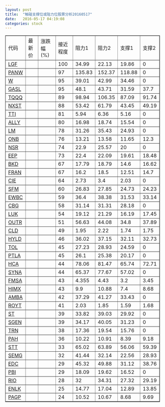 ```yaml
---
layout: post
title:  "触碰支撑位或阻力位股票分析20160517"
date:   2016-05-17 04:19:08
categories: stock
---
```

<script type="text/javascript">
var stockList = []
stockList.push('gb_lgf');
stockList.push('gb_panw');
stockList.push('gb_w');
stockList.push('gb_gasl');
stockList.push('gb_tqqq');
stockList.push('gb_nxst');
stockList.push('gb_tti');
stockList.push('gb_ally');
stockList.push('gb_lm');
stockList.push('gb_onb');
stockList.push('gb_nsr');
stockList.push('gb_eep');
stockList.push('gb_bkd');
stockList.push('gb_fran');
stockList.push('gb_cie');
stockList.push('gb_sfm');
stockList.push('gb_ewbc');
stockList.push('gb_cbg');
stockList.push('gb_luk');
stockList.push('gb_outr');
stockList.push('gb_cld');
stockList.push('gb_hyld');
stockList.push('gb_tol');
stockList.push('gb_ptla');
stockList.push('gb_hca');
stockList.push('gb_syna');
stockList.push('gb_fmsa');
stockList.push('gb_himx');
stockList.push('gb_amba');
stockList.push('gb_royt');
stockList.push('gb_st');
stockList.push('gb_sgen');
stockList.push('gb_trn');
stockList.push('gb_pah');
stockList.push('gb_stt');
stockList.push('gb_semg');
stockList.push('gb_edc');
stockList.push('gb_pbi');
stockList.push('gb_rio');
stockList.push('gb_enlk');
stockList.push('gb_pagp');
</script>
<table border="1">
 <tr>
 <td>代码</td>
 <td>最新价</td>
 <td>涨跌幅(%)</td>
 <td>接近程度</td>
 <td>阻力1</td>
 <td>阻力2</td>
 <td>支撑1</td>
 <td>支撑2</td>
</tr>
  <tr id="lgf" class="green">
  <td><a href="http://stock.finance.sina.com.cn/usstock/quotes/LGF.html" target="_blank">LGF</a></td><td></td><td></td><td>100</td><td>34.99</td><td>22.13</td><td>19.86</td><td>0</td></tr>
  <tr id="panw" class="red">
  <td><a href="http://stock.finance.sina.com.cn/usstock/quotes/PANW.html" target="_blank">PANW</a></td><td></td><td></td><td>97</td><td>135.83</td><td>152.37</td><td>118.88</td><td>0</td></tr>
  <tr id="w" class="red">
  <td><a href="http://stock.finance.sina.com.cn/usstock/quotes/W.html" target="_blank">W</a></td><td></td><td></td><td>95</td><td>39.01</td><td>42.99</td><td>34.46</td><td>0</td></tr>
  <tr id="gasl" class="green">
  <td><a href="http://stock.finance.sina.com.cn/usstock/quotes/GASL.html" target="_blank">GASL</a></td><td></td><td></td><td>95</td><td>48.1</td><td>43.71</td><td>31.59</td><td>37.7</td></tr>
  <tr id="tqqq" class="green">
  <td><a href="http://stock.finance.sina.com.cn/usstock/quotes/TQQQ.html" target="_blank">TQQQ</a></td><td></td><td></td><td>89</td><td>98.94</td><td>106.35</td><td>87.09</td><td>91.74</td></tr>
  <tr id="nxst" class="green">
  <td><a href="http://stock.finance.sina.com.cn/usstock/quotes/NXST.html" target="_blank">NXST</a></td><td></td><td></td><td>88</td><td>53.42</td><td>61.79</td><td>43.45</td><td>49.19</td></tr>
  <tr id="tti" class="green">
  <td><a href="http://stock.finance.sina.com.cn/usstock/quotes/TTI.html" target="_blank">TTI</a></td><td></td><td></td><td>81</td><td>5.94</td><td>6.36</td><td>5.16</td><td>0</td></tr>
  <tr id="ally" class="red">
  <td><a href="http://stock.finance.sina.com.cn/usstock/quotes/ALLY.html" target="_blank">ALLY</a></td><td></td><td></td><td>80</td><td>16.98</td><td>18.74</td><td>15.54</td><td>0</td></tr>
  <tr id="lm" class="red">
  <td><a href="http://stock.finance.sina.com.cn/usstock/quotes/LM.html" target="_blank">LM</a></td><td></td><td></td><td>78</td><td>31.26</td><td>35.43</td><td>24.93</td><td>0</td></tr>
  <tr id="onb" class="green">
  <td><a href="http://stock.finance.sina.com.cn/usstock/quotes/ONB.html" target="_blank">ONB</a></td><td></td><td></td><td>76</td><td>13.21</td><td>13.58</td><td>11.65</td><td>12.3</td></tr>
  <tr id="nsr" class="red">
  <td><a href="http://stock.finance.sina.com.cn/usstock/quotes/NSR.html" target="_blank">NSR</a></td><td></td><td></td><td>74</td><td>22.9</td><td>25.57</td><td>20</td><td>0</td></tr>
  <tr id="eep" class="red">
  <td><a href="http://stock.finance.sina.com.cn/usstock/quotes/EEP.html" target="_blank">EEP</a></td><td></td><td></td><td>73</td><td>22.4</td><td>22.09</td><td>19.61</td><td>18.48</td></tr>
  <tr id="bkd" class="red">
  <td><a href="http://stock.finance.sina.com.cn/usstock/quotes/BKD.html" target="_blank">BKD</a></td><td></td><td></td><td>67</td><td>17.79</td><td>18.79</td><td>14.6</td><td>16.62</td></tr>
  <tr id="fran" class="green">
  <td><a href="http://stock.finance.sina.com.cn/usstock/quotes/FRAN.html" target="_blank">FRAN</a></td><td></td><td></td><td>67</td><td>16.2</td><td>18.5</td><td>12.51</td><td>14.7</td></tr>
  <tr id="cie" class="red">
  <td><a href="http://stock.finance.sina.com.cn/usstock/quotes/CIE.html" target="_blank">CIE</a></td><td></td><td></td><td>64</td><td>2.73</td><td>3.4</td><td>2.03</td><td>0</td></tr>
  <tr id="sfm" class="green">
  <td><a href="http://stock.finance.sina.com.cn/usstock/quotes/SFM.html" target="_blank">SFM</a></td><td></td><td></td><td>60</td><td>26.83</td><td>27.85</td><td>24.73</td><td>24.23</td></tr>
  <tr id="ewbc" class="red">
  <td><a href="http://stock.finance.sina.com.cn/usstock/quotes/EWBC.html" target="_blank">EWBC</a></td><td></td><td></td><td>59</td><td>36.4</td><td>38.38</td><td>31.53</td><td>33.14</td></tr>
  <tr id="cbg" class="green">
  <td><a href="http://stock.finance.sina.com.cn/usstock/quotes/CBG.html" target="_blank">CBG</a></td><td></td><td></td><td>58</td><td>31.14</td><td>31.31</td><td>28.18</td><td>0</td></tr>
  <tr id="luk" class="green">
  <td><a href="http://stock.finance.sina.com.cn/usstock/quotes/LUK.html" target="_blank">LUK</a></td><td></td><td></td><td>54</td><td>19.12</td><td>21.29</td><td>16.19</td><td>17.45</td></tr>
  <tr id="outr" class="green">
  <td><a href="http://stock.finance.sina.com.cn/usstock/quotes/OUTR.html" target="_blank">OUTR</a></td><td></td><td></td><td>51</td><td>56.63</td><td>44.08</td><td>34.8</td><td>37.89</td></tr>
  <tr id="cld" class="red">
  <td><a href="http://stock.finance.sina.com.cn/usstock/quotes/CLD.html" target="_blank">CLD</a></td><td></td><td></td><td>49</td><td>1.95</td><td>2.22</td><td>1.74</td><td>1.75</td></tr>
  <tr id="hyld" class="green">
  <td><a href="http://stock.finance.sina.com.cn/usstock/quotes/HYLD.html" target="_blank">HYLD</a></td><td></td><td></td><td>46</td><td>36.02</td><td>37.15</td><td>32.11</td><td>32.73</td></tr>
  <tr id="tol" class="red">
  <td><a href="http://stock.finance.sina.com.cn/usstock/quotes/TOL.html" target="_blank">TOL</a></td><td></td><td></td><td>45</td><td>27.23</td><td>28.93</td><td>24.59</td><td>0</td></tr>
  <tr id="ptla" class="red">
  <td><a href="http://stock.finance.sina.com.cn/usstock/quotes/PTLA.html" target="_blank">PTLA</a></td><td></td><td></td><td>45</td><td>26.1</td><td>25.38</td><td>20.17</td><td>0</td></tr>
  <tr id="hca" class="red">
  <td><a href="http://stock.finance.sina.com.cn/usstock/quotes/HCA.html" target="_blank">HCA</a></td><td></td><td></td><td>44</td><td>78.06</td><td>81.47</td><td>65.74</td><td>72.71</td></tr>
  <tr id="syna" class="red">
  <td><a href="http://stock.finance.sina.com.cn/usstock/quotes/SYNA.html" target="_blank">SYNA</a></td><td></td><td></td><td>44</td><td>65.37</td><td>77.67</td><td>57.02</td><td>0</td></tr>
  <tr id="fmsa" class="red">
  <td><a href="http://stock.finance.sina.com.cn/usstock/quotes/FMSA.html" target="_blank">FMSA</a></td><td></td><td></td><td>43</td><td>4.355</td><td>4.43</td><td>3.2</td><td>3.45</td></tr>
  <tr id="himx" class="green">
  <td><a href="http://stock.finance.sina.com.cn/usstock/quotes/HIMX.html" target="_blank">HIMX</a></td><td></td><td></td><td>43</td><td>9.9</td><td>10.88</td><td>7.4</td><td>8.68</td></tr>
  <tr id="amba" class="red">
  <td><a href="http://stock.finance.sina.com.cn/usstock/quotes/AMBA.html" target="_blank">AMBA</a></td><td></td><td></td><td>42</td><td>37.29</td><td>41.27</td><td>33.43</td><td>0</td></tr>
  <tr id="royt" class="green">
  <td><a href="http://stock.finance.sina.com.cn/usstock/quotes/ROYT.html" target="_blank">ROYT</a></td><td></td><td></td><td>41</td><td>2.03</td><td>1.85</td><td>1.59</td><td>1.68</td></tr>
  <tr id="st" class="red">
  <td><a href="http://stock.finance.sina.com.cn/usstock/quotes/ST.html" target="_blank">ST</a></td><td></td><td></td><td>39</td><td>33.82</td><td>39.03</td><td>29.92</td><td>0</td></tr>
  <tr id="sgen" class="green">
  <td><a href="http://stock.finance.sina.com.cn/usstock/quotes/SGEN.html" target="_blank">SGEN</a></td><td></td><td></td><td>39</td><td>34.17</td><td>40.05</td><td>31.23</td><td>0</td></tr>
  <tr id="trn" class="red">
  <td><a href="http://stock.finance.sina.com.cn/usstock/quotes/TRN.html" target="_blank">TRN</a></td><td></td><td></td><td>38</td><td>17.36</td><td>19.54</td><td>15.76</td><td>0</td></tr>
  <tr id="pah" class="green">
  <td><a href="http://stock.finance.sina.com.cn/usstock/quotes/PAH.html" target="_blank">PAH</a></td><td></td><td></td><td>36</td><td>10.22</td><td>10.91</td><td>8.39</td><td>9.18</td></tr>
  <tr id="stt" class="green">
  <td><a href="http://stock.finance.sina.com.cn/usstock/quotes/STT.html" target="_blank">STT</a></td><td></td><td></td><td>33</td><td>65.02</td><td>63.89</td><td>56.06</td><td>59.39</td></tr>
  <tr id="semg" class="green">
  <td><a href="http://stock.finance.sina.com.cn/usstock/quotes/SEMG.html" target="_blank">SEMG</a></td><td></td><td></td><td>32</td><td>41.44</td><td>32.14</td><td>22.56</td><td>28.93</td></tr>
  <tr id="edc" class="red">
  <td><a href="http://stock.finance.sina.com.cn/usstock/quotes/EDC.html" target="_blank">EDC</a></td><td></td><td></td><td>29</td><td>45.32</td><td>49.88</td><td>31.12</td><td>38.76</td></tr>
  <tr id="pbi" class="red">
  <td><a href="http://stock.finance.sina.com.cn/usstock/quotes/PBI.html" target="_blank">PBI</a></td><td></td><td></td><td>29</td><td>18.09</td><td>19.62</td><td>16.52</td><td>0</td></tr>
  <tr id="rio" class="green">
  <td><a href="http://stock.finance.sina.com.cn/usstock/quotes/RIO.html" target="_blank">RIO</a></td><td></td><td></td><td>28</td><td>32</td><td>34.31</td><td>27.32</td><td>29.19</td></tr>
  <tr id="enlk" class="red">
  <td><a href="http://stock.finance.sina.com.cn/usstock/quotes/ENLK.html" target="_blank">ENLK</a></td><td></td><td></td><td>25</td><td>14.77</td><td>17.04</td><td>12.89</td><td>13.85</td></tr>
  <tr id="pagp" class="red">
  <td><a href="http://stock.finance.sina.com.cn/usstock/quotes/PAGP.html" target="_blank">PAGP</a></td><td></td><td></td><td>24</td><td>10.52</td><td>10.67</td><td>8.68</td><td>9.69</td></tr>
</table>
